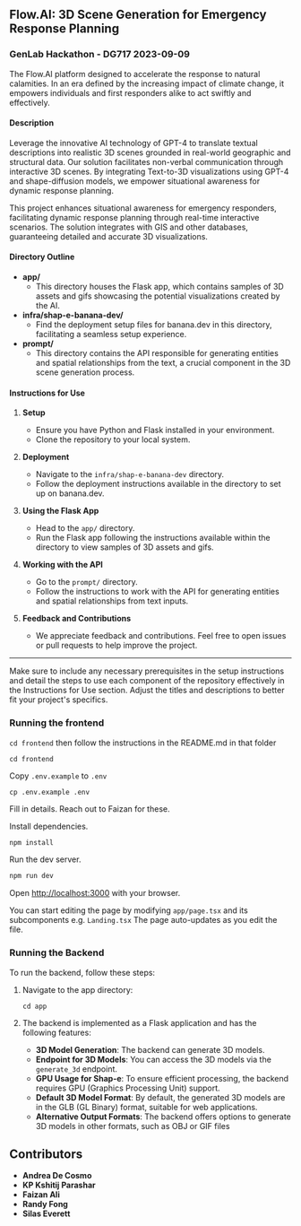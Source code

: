## **Flow.AI: 3D Scene Generation for Emergency Response Planning**

### GenLab Hackathon - DG717 2023-09-09
The Flow.AI platform designed to accelerate the response to natural calamities. In an era defined by the increasing impact of climate change, it empowers individuals and first responders alike to act swiftly and effectively.

#### **Description**
Leverage the innovative AI technology of GPT-4 to translate textual descriptions into realistic 3D scenes grounded in real-world geographic and structural data. Our solution facilitates non-verbal communication through interactive 3D scenes. By integrating Text-to-3D visualizations using GPT-4 and shape-diffusion models, we empower situational awareness for dynamic response planning.

This project enhances situational awareness for emergency responders, facilitating dynamic response planning through real-time interactive scenarios. The solution integrates with GIS and other databases, guaranteeing detailed and accurate 3D visualizations.

#### **Directory Outline**
- **app/**
  - This directory houses the Flask app, which contains samples of 3D assets and gifs showcasing the potential visualizations created by the AI.
- **infra/shap-e-banana-dev/**
  - Find the deployment setup files for banana.dev in this directory, facilitating a seamless setup experience.
- **prompt/**
  - This directory contains the API responsible for generating entities and spatial relationships from the text, a crucial component in the 3D scene generation process.

#### **Instructions for Use**
1. **Setup**
   - Ensure you have Python and Flask installed in your environment.
   - Clone the repository to your local system.
   
2. **Deployment**
   - Navigate to the `infra/shap-e-banana-dev` directory.
   - Follow the deployment instructions available in the directory to set up on banana.dev.

3. **Using the Flask App**
   - Head to the `app/` directory.
   - Run the Flask app following the instructions available within the directory to view samples of 3D assets and gifs.
   
4. **Working with the API**
   - Go to the `prompt/` directory.
   - Follow the instructions to work with the API for generating entities and spatial relationships from text inputs.

5. **Feedback and Contributions**
   - We appreciate feedback and contributions. Feel free to open issues or pull requests to help improve the project.

---

Make sure to include any necessary prerequisites in the setup instructions and detail the steps to use each component of the repository effectively in the Instructions for Use section. Adjust the titles and descriptions to better fit your project's specifics.

### Running the frontend
`cd frontend` then follow the instructions in the README.md in that folder

```shell
cd frontend
```

Copy `.env.example` to `.env`
```shell
cp .env.example .env
```

Fill in details. Reach out to Faizan for these.

Install dependencies.
```bash
npm install
```

Run the dev server.
```bash
npm run dev
```

Open [http://localhost:3000](http://localhost:3000) with your browser.


You can start editing the page by modifying `app/page.tsx` and its subcomponents e.g. `Landing.tsx` The page auto-updates as you edit the file.


### Running the Backend

To run the backend, follow these steps:

1. Navigate to the app directory:
   ```shell
   cd app
   ```

2. The backend is implemented as a Flask application and has the following features:

    - **3D Model Generation**: The backend can generate 3D models.
    - **Endpoint for 3D Models**: You can access the 3D models via the `generate_3d` endpoint.
    - **GPU Usage for Shap-e**: To ensure efficient processing, the backend requires GPU (Graphics Processing Unit) support.
    - **Default 3D Model Format**: By default, the generated 3D models are in the GLB (GL Binary) format, suitable for web applications.
    - **Alternative Output Formats**: The backend offers options to generate 3D models in other formats, such as OBJ or GIF files

## Contributors

- **Andrea De Cosmo**
- **KP Kshitij Parashar**
- **Faizan Ali**  
- **Randy Fong**  
- **Silas Everett** 